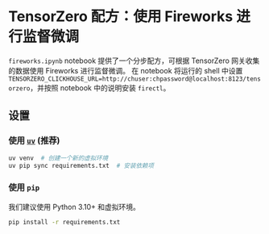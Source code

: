 # TensorZero 配方：使用 Fireworks 进行监督微调

`fireworks.ipynb` notebook 提供了一个分步配方，可根据 TensorZero 网关收集的数据使用 Fireworks 进行监督微调。
在 notebook 将运行的 shell 中设置 `TENSORZERO_CLICKHOUSE_URL=http://chuser:chpassword@localhost:8123/tensorzero`，并按照 notebook 中的说明安装 `firectl`。

## 设置

### 使用 [`uv`](https://github.com/astral-sh/uv) (推荐)

```bash
uv venv  # 创建一个新的虚拟环境
uv pip sync requirements.txt  # 安装依赖项
```

### 使用 `pip`

我们建议使用 Python 3.10+ 和虚拟环境。

```bash
pip install -r requirements.txt
``` 